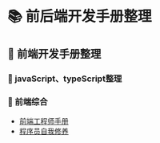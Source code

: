# 📚 前后端开发手册整理
## 📖 前端开发手册整理
### 🎃 javaScript、typeScript整理
### 🍔 前端综合
* [前端工程师手册](https://leohxj.gitbooks.io/front-end-database/content/html-and-css-basic/index.html) 
* [程序员自我修养](https://leohxj.gitbooks.io/a-programmer-prepares/content/)